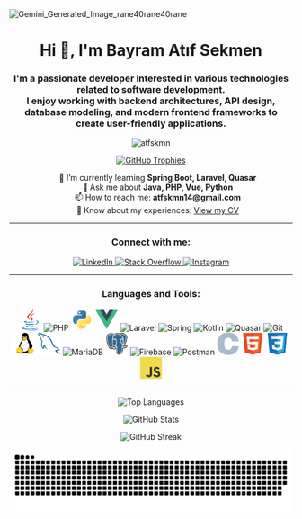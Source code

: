<img width="1001" height="668" alt="Gemini_Generated_Image_rane40rane40rane" src="https://github.com/user-attachments/assets/b74580eb-14e2-492e-80ad-b12466ce2177" />
<h1 align="center">Hi 👋, I'm Bayram Atıf Sekmen</h1>

<h3 align="center">
I'm a passionate developer interested in various technologies related to software development.<br>
I enjoy working with backend architectures, API design, database modeling, and modern frontend frameworks to create user-friendly applications.
</h3>

<p align="center">
  <img src="https://komarev.com/ghpvc/?username=atfskmn&label=Profile%20views&color=0e75b6&style=flat" alt="atfskmn" />
</p>

<p align="center">
  <a href="https://github.com/ryo-ma/github-profile-trophy">
    <img src="https://github-profile-trophy.vercel.app/?username=atfskmn&theme=tokyonight&margin-w=10&margin-h=10&no-frame=true" alt="GitHub Trophies" />
  </a>
</p>

<ul align="center" style="list-style:none;">
  <li>🌱 I’m currently learning <b>Spring Boot, Laravel, Quasar</b></li>
  <li>💬 Ask me about <b>Java, PHP, Vue, Python</b></li>
  <li>📫 How to reach me: <b>atfskmn14@gmail.com</b></li>
  <li>📄 Know about my experiences: 
    <a href="https://drive.google.com/file/d/1UV4plEOGo3tMrDegMukO9_RZfNdWvlHi/view?usp=sharing" target="_blank">View my CV</a>
  </li>
</ul>

---

<h3 align="center">Connect with me:</h3>
<p align="center">
  <a href="https://linkedin.com/in/bayram-sekmen" target="_blank">
    <img src="https://skillicons.dev/icons?i=linkedin" height="40" alt="LinkedIn" />
  </a>
  <a href="https://stackoverflow.com/users/30590195" target="_blank">
    <img src="https://skillicons.dev/icons?i=stackoverflow" height="40" alt="Stack Overflow" />
  </a>
  <a href="https://instagram.com/ppsyche_" target="_blank">
    <img src="https://skillicons.dev/icons?i=instagram" height="40" alt="Instagram" />
  </a>
</p>

---

<h3 align="center">Languages and Tools:</h3>
<p align="center">
  <img src="https://raw.githubusercontent.com/devicons/devicon/master/icons/java/java-original.svg" alt="Java" width="40" height="40"/>
  <img src="https://cdn.jsdelivr.net/gh/devicons/devicon/icons/php/php-original.svg" alt="PHP" width="40" height="40"/>
  <img src="https://raw.githubusercontent.com/devicons/devicon/master/icons/python/python-original.svg" alt="Python" width="40" height="40"/>
  <img src="https://raw.githubusercontent.com/devicons/devicon/master/icons/vuejs/vuejs-original.svg" alt="Vue" width="40" height="40"/>
  <img src="https://cdn.jsdelivr.net/gh/devicons/devicon/icons/laravel/laravel-original.svg" alt="Laravel" width="40" height="40"/>
  <img src="https://www.vectorlogo.zone/logos/springio/springio-icon.svg" alt="Spring" width="40" height="40"/>
  <img src="https://www.vectorlogo.zone/logos/kotlinlang/kotlinlang-icon.svg" alt="Kotlin" width="40" height="40"/>
  <img src="https://cdn.quasar.dev/logo/svg/quasar-logo.svg" alt="Quasar" width="40" height="40"/>
  <img src="https://www.vectorlogo.zone/logos/git-scm/git-scm-icon.svg" alt="Git" width="40" height="40"/>
  <img src="https://raw.githubusercontent.com/devicons/devicon/master/icons/linux/linux-original.svg" alt="Linux" width="40" height="40"/>
  <img src="https://raw.githubusercontent.com/devicons/devicon/master/icons/mysql/mysql-original.svg" alt="MySQL" width="40" height="40"/>
  <img src="https://www.vectorlogo.zone/logos/mariadb/mariadb-icon.svg" alt="MariaDB" width="40" height="40"/>
  <img src="https://raw.githubusercontent.com/devicons/devicon/master/icons/postgresql/postgresql-original.svg" alt="PostgreSQL" width="40" height="40"/>
  <img src="https://www.vectorlogo.zone/logos/firebase/firebase-icon.svg" alt="Firebase" width="40" height="40"/>
  <img src="https://www.vectorlogo.zone/logos/getpostman/getpostman-icon.svg" alt="Postman" width="40" height="40"/>
  <img src="https://raw.githubusercontent.com/devicons/devicon/master/icons/c/c-original.svg" alt="C" width="40" height="40"/>
  <img src="https://raw.githubusercontent.com/devicons/devicon/master/icons/html5/html5-original.svg" alt="HTML" width="40" height="40"/>
  <img src="https://raw.githubusercontent.com/devicons/devicon/master/icons/css3/css3-original.svg" alt="CSS" width="40" height="40"/>
  <img src="https://raw.githubusercontent.com/devicons/devicon/master/icons/javascript/javascript-original.svg" alt="JavaScript" width="40" height="40"/>
</p>

---

<p align="center">
  <img src="https://github-readme-stats.vercel.app/api/top-langs?username=atfskmn&show_icons=true&locale=en&layout=compact&theme=tokyonight&cache_seconds=1800" alt="Top Languages" />
</p>

<p align="center">
  <img src="https://github-readme-stats.vercel.app/api?username=atfskmn&show_icons=true&locale=en&theme=tokyonight&cache_seconds=1800" alt="GitHub Stats" />
</p>

<p align="center">
<img src="https://streak-atfskmn.vercel.app?user=atfskmn&theme=tokyonight&date_format=%5BY.%5Dn.j" alt="GitHub Streak" />
</p>



<picture>
  <source media="(prefers-color-scheme: dark)" srcset="https://raw.githubusercontent.com/atfskmn/atfskmn/output/github-contribution-grid-snake-dark.svg">
  <source media="(prefers-color-scheme: light)" srcset="https://raw.githubusercontent.com/atfskmn/atfskmn/output/github-contribution-grid-snake.svg">
  <img alt="github contribution grid snake animation" src="https://raw.githubusercontent.com/atfskmn/atfskmn/output/github-contribution-grid-snake.svg">
</picture>
